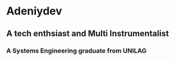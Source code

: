 # Adeniydev
## A tech enthsiast and Multi Instrumentalist
### A Systems Engineering graduate from UNILAG
